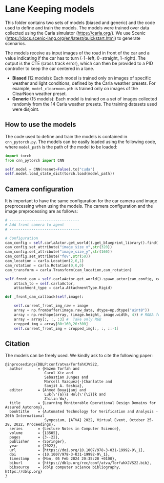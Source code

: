 # Lane Keeping models

This folder contains two sets of models (biased and generic) and the code used to define and train the models. The models were trained over data collected using the Carla simulator (https://carla.org/). We use Scenic (https://docs.scenic-lang.org/en/latest/quickstart.html) to generate scenarios.

The models receive as input images of the road in front of the car and a value indicating if the car has to turn (-1=left, 0=straight, 1=right). The output is the CTE (cross track error), which can then be provided to a PID controller to keep the car centered in a lane.  

- **Biased** (12 models): Each model is trained only on images of specific weather and light conditions, defined by the Carla weather presets. For example, ```model_clearnoon.pth``` is trained only on images of the ClearNoon weather preset.
- **Generic** (15 models): Each model is trained on a set of images collected randomly from the 14 Carla weather presets. The training datasets used were disjoint.

## How to use the models
The code used to define and train the models is contained in ```cnn_pytorch.py```. The models can be easily loaded using the following code, where ```model_path``` is the path of the model to be loaded:


```python
import torch
from cnn_pytorch import CNN

self.model = CNN(resnet=False).to("cuda")
self.model.load_state_dict(torch.load(model_path))

```

## Camera configuration

It is important to have the same configuration for the car camera and image preprocessing when using the models. The camera configuration and the image preprocessing are as follows:

```python
# --------------------------------
# Add front camera to agent
# --------------------------------

# Configuration
cam_config = self.carlaActor.get_world().get_blueprint_library().find('sensor.camera.rgb')
cam_config.set_attribute("image_size_x",str(320))
cam_config.set_attribute("image_size_y",str(160))
cam_config.set_attribute("fov",str(50))
cam_location = carla.Location(2,0,1)
cam_rotation = carla.Rotation(0,0,0)
cam_transform = carla.Transform(cam_location,cam_rotation)

self.front_cam = self.carlaActor.get_world().spawn_actor(cam_config, cam_transform, 
    attach_to = self.carlaActor, 
    attachment_type = carla.AttachmentType.Rigid)
```

```python
def _front_cam_callback(self,image):

    self.current_front_img_raw = image
    array = np.frombuffer(image.raw_data, dtype=np.dtype("uint8")) 
    array = np.reshape(array, (image.height, image.width, 4)) # RGBA format
    array = array[:, :, :3] #  Take only RGB
    cropped_img = array[80:160,20:300]
    self.current_front_img = cropped_img[:, :, ::-1]

``` 


## Citation

The models can be freely used. We kindly ask to cite the following paper:

```
@inproceedings{DBLP:conf/atva/TorfahXJVS22,
  author       = {Hazem Torfah and
                  Carol Xie and
                  Sebastian Junges and
                  Marcell Vazquez{-}Chanlatte and
                  Sanjit A. Seshia},
  editor       = {Ahmed Bouajjani and
                  Luk{\'{a}}s Hol{\'{\i}}k and
                  Zhilin Wu},
  title        = {Learning Monitorable Operational Design Domains for Assured Autonomy},
  booktitle    = {Automated Technology for Verification and Analysis - 20th International
                  Symposium, {ATVA} 2022, Virtual Event, October 25-28, 2022, Proceedings},
  series       = {Lecture Notes in Computer Science},
  volume       = {13505},
  pages        = {3--22},
  publisher    = {Springer},
  year         = {2022},
  url          = {https://doi.org/10.1007/978-3-031-19992-9\_1},
  doi          = {10.1007/978-3-031-19992-9\_1},
  timestamp    = {Mon, 05 Feb 2024 20:35:20 +0100},
  biburl       = {https://dblp.org/rec/conf/atva/TorfahXJVS22.bib},
  bibsource    = {dblp computer science bibliography, https://dblp.org}
}
```

